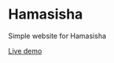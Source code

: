 # Hamasisha
Simple website for Hamasisha


[Live demo](https://stellakaniaru.github.io/Hamasisha/) 
